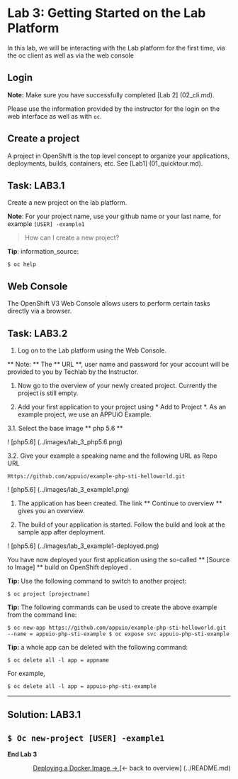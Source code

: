 # Lab 3: Getting Started on the Lab Platform

In this lab, we will be interacting with the Lab platform for the first time, via the oc client as well as via the web console

## Login

**Note:** 
Make sure you have successfully completed [Lab 2] (02_cli.md).


Please use the information provided by the instructor for the login on the web interface as well as with `oc`.


## Create a project

A project in OpenShift is the top level concept to organize your applications, deployments, builds, containers, etc. See [Lab1] (01_quicktour.md).


## Task: LAB3.1
Create a new project on the lab platform.

**Note**: For your project name, use your github name or your last name, for example `[USER] -example1`

> How can I create a new project?

**Tip**: information_source:

``
$ oc help
``

## Web Console

The OpenShift V3 Web Console allows users to perform certain tasks directly via a browser.

## Task: LAB3.2
1. Log on to the Lab platform using the Web Console.

  ** Note: ** The ** URL **, user name and password for your account will be provided to you by Techlab by the Instructor.

1. Now go to the overview of your newly created project. Currently the project is still empty.

1. Add your first application to your project using * Add to Project *. As an example project, we use an APPUiO Example.

  3.1. Select the base image ** php 5.6 **
  
! [php5.6] (../images/lab_3_php5.6.png)

  3.2. Give your example a speaking name and the following URL as Repo URL
  
  ``
  Https://github.com/appuio/example-php-sti-helloworld.git
  ``
  
! [php5.6] (../images/lab_3_example1.png)

1. The application has been created. The link ** Continue to overview ** gives you an overview.

1. The build of your application is started. Follow the build and look at the sample app after deployment.

! [php5.6] (../images/lab_3_example1-deployed.png)


You have now deployed your first application using the so-called ** [Source to Image] ** build on OpenShift deployed .

**Tip:** Use the following command to switch to another project:

``
$ oc project [projectname]
``

**Tip:** The following commands can be used to create the above example from the command line:

``
$ oc new-app https://github.com/appuio/example-php-sti-helloworld.git --name = appuio-php-sti-example
$ oc expose svc appuio-php-sti-example
``

**Tip:** a whole app can be deleted with the following command:

``
$ oc delete all -l app = appname
``

For example,

``
$ oc delete all -l app = appuio-php-sti-example
``

---

## Solution: LAB3.1

``
$ Oc new-project [USER] -example1
``
---

**End Lab 3**

<p width = "100px" align = "right"> <a href="04_deploy_dockerimage.md"> Deploying a Docker Image → </a> </ p>
[← back to overview] (../README.md)
